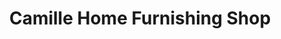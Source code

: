 ---
title: "Camille Home Furnishing Shop"
url: /alaminos/camille-home-furnishing-shop/
shop: trade
---